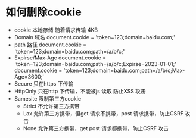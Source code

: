 # 如何删除cookie

- cookie 本地存储 随着请求传输 4KB
- Domain 域名
  document.cookie = 'token=123;domain=baidu.com;'
- path 路径
  document.cookie = 'token=123;domain=baidu.com;path=/a/b/c;'
- Expirse/Max-Age
  document.cookie = 'token=123;domain=baidu.com;path=/a/b/c;Expirse=2023-01-01;'
  document.cookie = 'token=123;domain=baidu.com;path=/a/b/c;Max-Age=3600;'
- Secure 只在https 下传输
- HttpOnly 只在http 下传输，不能被js 读取 防止XSS 攻击
- Samesite 限制第三方cookie
  - Strict 不允许第三方携带
  - Lax 允许第三方携带，但get 请求不携带，post 请求携带，防止CSRF 攻击
  - None 允许第三方携带，get post 请求都携带，防止CSRF 攻击
  